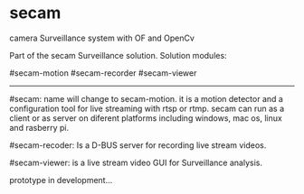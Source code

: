 # secam
camera  Surveillance system with OF and OpenCv

Part of the secam Surveillance solution.
Solution modules:

#secam-motion
#secam-recorder
#secam-viewer

-----------------------------------------------
#secam: name will change to secam-motion.
it is a motion detector and a configuration tool for live streaming with rtsp or rtmp.
secam can run as a client or as server on diferent platforms including windows, mac os, linux and rasberry pi.

#secam-recoder:
Is a D-BUS server for recording live stream videos.

#secam-viewer:
is a live stream video GUI for Surveillance analysis.


prototype in development...

